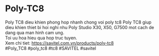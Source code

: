 # Poly-TC8
Poly TC8
dieu khien phong hop nhanh chong voi poly tc8
Poly TC8 giup dieu khien thiet bi hoi nghi nhu Poly Studio X30, X50, G7500 mot cach de dang qua man hinh cam ung.<br>
Toi uu hoa hieu qua hop truc tuyen.<br>
Xem chi tiet: https://savitel.com.vn/products/poly-tc8<br>
#Poly_TC8 #poly_tc8 #tc8 #SAVITEL #savitel

